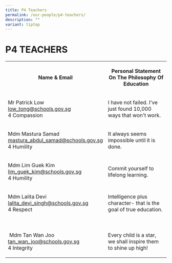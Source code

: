 ```yaml
---
title: P4 Teachers
permalink: /our-people/p4-teachers/
description: ""
variant: tiptap
---
```

<h1><strong>P4 TEACHERS</strong></h1><table><tbody><tr><th rowspan="1" colspan="1"><p>Name &amp; Email</p></th><th rowspan="1" colspan="1"><p>Personal Statement On The Philosophy Of Education</p></th></tr><tr><td rowspan="1" colspan="1"><p>Mr Patrick Low<br><a href="mailto:low_tong@schools.gov.sg" rel="noopener noreferrer nofollow" target="_blank">low_tong@schools.gov.sg</a> <br>4 Compassion</p></td><td rowspan="1" colspan="1"><p>I have not failed. I've just found 10,000 ways that won't work.</p></td></tr><tr><td rowspan="1" colspan="1"><p>Mdm Mastura Samad <br><a href="mailto:mastura_abdul_samad@schools.gov.sg" rel="noopener noreferrer nofollow" target="_blank">mastura_abdul_samad@schools.gov.sg</a> <br>4 Humility</p></td><td rowspan="1" colspan="1"><p>It always seems impossible until it is done.</p></td></tr><tr><td rowspan="1" colspan="1"><p>Mdm Lim Guek Kim<br><a href="mailto:lim_guek_kim@schools.gov.sg" rel="noopener noreferrer nofollow" target="_blank">lim_guek_kim@schools.gov.sg</a> <br>4 Humility</p></td><td rowspan="1" colspan="1"><p>Commit yourself to lifelong learning.</p></td></tr><tr><td rowspan="1" colspan="1"><p>Mdm Lalita Devi <br><a href="mailto:lalita_devi_singh@schools.gov.sg" rel="noopener noreferrer nofollow" target="_blank">lalita_devi_singh@schools.gov.sg</a> <br>4 Respect</p></td><td rowspan="1" colspan="1"><p>Intelligence plus character- that is the goal of true education.</p></td></tr><tr><td rowspan="1" colspan="1"><p></p></td><td rowspan="1" colspan="1"><p></p></td></tr><tr><td rowspan="1" colspan="1"><p>&nbsp;Mdm Tan Wan Joo<br><a href="mailto:tan_wan_joo@schools.gov.sg" rel="noopener noreferrer nofollow" target="_blank">tan_wan_joo@schools.gov.sg</a> <br>4 Integrity</p></td><td rowspan="1" colspan="1"><p>Every child is a star, we shall inspire them to shine up high!</p></td></tr></tbody></table><p></p>